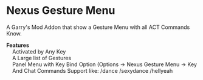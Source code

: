 Nexus Gesture Menu
=====

A Garry's Mod Addon that show a Gesture Menu with all ACT Commands Know.

<b>Features</b><br>
&nbsp;&nbsp;&nbsp;&nbsp;Activated by Any Key <br>
&nbsp;&nbsp;&nbsp;&nbsp;A Large list of Gestures <br>
&nbsp;&nbsp;&nbsp;&nbsp;Panel Menu with Key Bind Option (Options -> Nexus Gesture Menu -> Key <br>
&nbsp;&nbsp;&nbsp;&nbsp;And Chat Commands Support like: /dance /sexydance /hellyeah <br>
